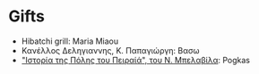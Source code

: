 # Gifts

- Hibatchi grill: Maria Miaou
- Κανέλλος Δεληγιαννης, Κ. Παπαγιώργη: Βασω
- ["Ιστορία της Πόλης του Πειραίά", του Ν. Μπελαβίλα](https://www.efsyn.gr/ellada/koinonia/290607_diadiktyaki-ekdilosi-me-aformi-biblio-toy-nikoy-mpelabila): Pogkas
